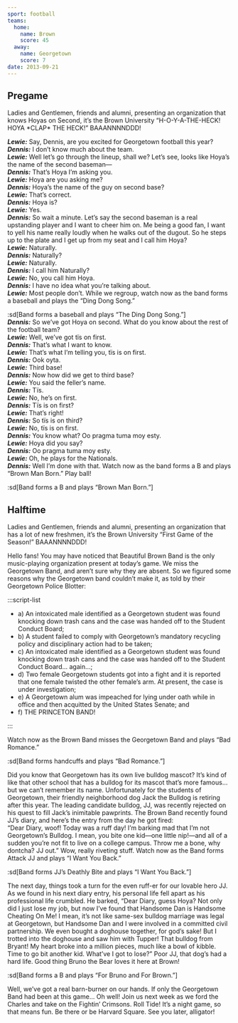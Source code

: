 ```yaml
---
sport: football
teams:
  home:
    name: Brown
    score: 45
  away:
    name: Georgetown
    score: 7
date: 2013-09-21
---
```


## Pregame

Ladies and Gentlemen, friends and alumni, presenting an organization that knows Hoyas on Second, it’s the Brown University “H-O-Y-A-THE-HECK! HOYA \*CLAP\* THE HECK!” BAAANNNNDDD!

**_Lewie:_** Say, Dennis, are you excited for Georgetown football this year?\
**_Dennis:_** I don’t know much about the team.\
**_Lewie:_** Well let’s go through the lineup, shall we? Let’s see, looks like Hoya’s the name of the second baseman—\
**_Dennis:_** That’s Hoya I’m asking you.\
**_Lewie:_** Hoya are you asking me?\
**_Dennis:_** Hoya’s the name of the guy on second base?\
**_Lewie:_** That’s correct.\
**_Dennis:_** Hoya is?\
**_Lewie:_** Yes.\
**_Dennis:_** So wait a minute. Let’s say the second baseman is a real upstanding player and I want to cheer him on. Me being a good fan, I want to yell his name really loudly when he walks out of the dugout. So he steps up to the plate and I get up from my seat and I call him Hoya?\
**_Lewie:_** Naturally.\
**_Dennis:_** Naturally?\
**_Lewie:_** Naturally.\
**_Dennis:_** I call him Naturally?\
**_Lewie:_** No, you call him Hoya.\
**_Dennis:_** I have no idea what you’re talking about.\
**_Lewie:_** Most people don’t. While we regroup, watch now as the band forms a baseball and plays the “Ding Dong Song.”

:sd[Band forms a baseball and plays “The Ding Dong Song.”]\
**_Dennis:_** So we’ve got Hoya on second. What do you know about the rest of the football team?\
**_Lewie:_** Well, we’ve got tïs on first.\
**_Dennis:_** That’s what I want to know.\
**_Lewie:_** That’s what I’m telling you, tïs is on first.\
**_Dennis:_** Ook oyta.\
**_Lewie:_** Third base!\
**_Dennis:_** Now how did we get to third base?\
**_Lewie:_** You said the feller’s name.\
**_Dennis:_** Tïs.\
**_Lewie:_** No, he’s on first.\
**_Dennis:_** Tïs is on first?\
**_Lewie:_** That’s right!\
**_Dennis:_** So tïs is on third?\
**_Lewie:_** No, tïs is on first.\
**_Dennis:_** You know what? Oo pragma tuma moy esty.\
**_Lewie:_** Hoya did you say?\
**_Dennis:_** Oo pragma tuma moy esty.\
**_Lewie:_** Oh, he plays for the Nationals.\
**_Dennis:_** Well I’m done with that. Watch now as the band forms a B and plays “Brown Man Born.” Play ball!

:sd[Band forms a B and plays “Brown Man Born.”]

## Halftime

Ladies and Gentlemen, friends and alumni, presenting an organization that has a lot of new freshmen, it’s the Brown University “First Game of the Season!” BAAANNNNDDD!

Hello fans! You may have noticed that Beautiful Brown Band is the only music-playing organization present at today’s game. We miss the Georgetown Band, and aren’t sure why they are absent. So we figured some reasons why the Georgetown band couldn’t make it, as told by their Georgetown Police Blotter:

:::script-list

- a) An intoxicated male identified as a Georgetown student was found knocking down trash cans and the case was handed off to the Student Conduct Board;
- b) A student failed to comply with Georgetown’s mandatory recycling policy and disciplinary action had to be taken;
- c) An intoxicated male identified as a Georgetown student was found knocking down trash cans and the case was handed off to the Student Conduct Board... again...;
- d) Two female Georgetown students got into a fight and it is reported that one female twisted the other female’s arm. At present, the case is under investigation;
- e) A Georgetown alum was impeached for lying under oath while in office and then acquitted by the United States Senate; and
- f) THE PRINCETON BAND!

:::

Watch now as the Brown Band misses the Georgetown Band and plays “Bad Romance.”

:sd[Band forms handcuffs and plays “Bad Romance.”]

Did you know that Georgetown has its own live bulldog mascot? It’s kind of like that other school that has a bulldog for its mascot that’s more famous... but we can’t remember its name. Unfortunately for the students of Georgetown, their friendly neighborhood dog Jack the Bulldog is retiring after this year. The leading candidate bulldog, JJ, was recently rejected on his quest to fill Jack’s inimitable pawprints. The Brown Band recently found JJ’s diary, and here’s the entry from the day he got fired:\
“Dear Diary, woof! Today was a ruff day! I’m barking mad that I’m not Georgetown’s Bulldog. I mean, you bite one kid—one little nip!—and all of a sudden you’re not fit to live on a college campus. Throw me a bone, why dontcha? JJ out.” Wow, really riveting stuff. Watch now as the Band forms Attack JJ and plays “I Want You Back.”

:sd[Band forms JJ’s Deathly Bite and plays “I Want You Back.”]

The next day, things took a turn for the even ruff-er for our lovable hero JJ. As we found in his next diary entry, his personal life fell apart as his professional life crumbled. He barked, “Dear Diary, guess Hoya? Not only did I just lose my job, but now I’ve found that Handsome Dan is Handsome Cheating On Me! I mean, it’s not like same-sex bulldog marriage was legal at Georgetown, but Handsome Dan and I were involved in a committed civil partnership. We even bought a doghouse together, for god’s sake! But I trotted into the doghouse and saw him with Tupper! That bulldog from Bryant! My heart broke into a million pieces, much like a bowl of kibble. Time to go bit another kid. What’ve I got to lose?” Poor JJ, that dog’s had a hard life. Good thing Bruno the Bear loves it here at Brown!

:sd[Band forms a B and plays “For Bruno and For Brown.”]

Well, we’ve got a real barn-burner on our hands. If only the Georgetown Band had been at this game... Oh well! Join us next week as we ford the Charles and take on the Fightin’ Crimsons. Roll Tide! It’s a night game, so that means fun. Be there or be Harvard Square. See you later, alligator!
